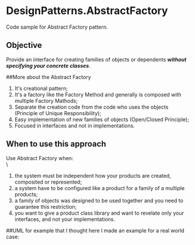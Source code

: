 # DesignPatterns.AbstractFactory
Code sample for Abstract Factory pattern.

## Objective
Provide an interface for creating families of objects or 
dependents ***without specifying your concrete classes***.

##More about the Abstract Factory
1. It's creational pattern;
2. It's a factory like the Factory Method and generally is composed with multiple Factory Mathods;
3. Separate the creation code from the code who uses the objects (Principle of Unique Responsibility);
4. Easy implementation of new families of objects (Open/Closed Principle);
5. Focused in interfaces and not in implementations.

## When to use this approach
Use Abstract Factory when: \
\
1. the system must be independent how your products are created, composited or represented;
2. a system have to be  configured like a product for a family of a multiple products;
3. a family of objects was designed to be used together and you need to guarantee this restriction;
4. you want to give a product class library and want to revelate only your interfaces, and not your implementations.

##UML for example that I thought here
I made an example for a real world case:

##

